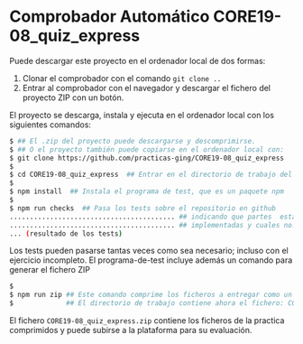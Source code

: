 # Comprobador Automático CORE19-08_quiz_express

Puede descargar este proyecto en el ordenador local de dos formas:
1. Clonar el  comprobador con el comando `git clone ..`
2. Entrar al  comprobador con el navegador y descargar el fichero del proyecto ZIP con un botón.

El proyecto se descarga, instala y ejecuta en el ordenador local con los siguientes comandos:

```sh
$ ## El .zip del proyecto puede descargarse y descomprimirse.
$ ## O el proyecto también puede copiarse en el ordenador local con:
$ git clone https://github.com/practicas-ging/CORE19-08_quiz_express
$
$ cd CORE19-08_quiz_express  ## Entrar en el directorio de trabajo del programa de test
$
$ npm install  ## Instala el programa de test, que es un paquete npm
$
$ npm run checks  ## Pasa los tests sobre el repositorio en github
......................................... ## indicando que partes  están correctamente
......................................... ## implementadas y cuales no.
... (resultado de los tests)
```

Los tests pueden pasarse tantas veces como sea necesario; incluso con el ejercicio incompleto.
El programa-de-test incluye además un comando para generar el fichero ZIP

```bash
$
$ npm run zip ## Este comando comprime los ficheros a entregar como un fichero xx.zip
$             ## El directorio de trabajo contiene ahora el fichero: CORE19-08_quiz_express.zip
```

El fichero `CORE19-08_quiz_express.zip` contiene los ficheros de la practica comprimidos y puede subirse a la plataforma para su evaluación.

